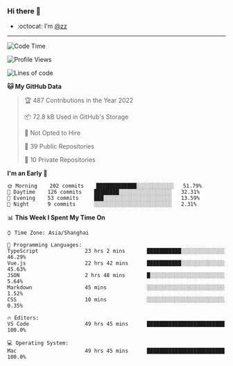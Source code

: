 ### Hi there 👋

- :octocat: I’m [@zz](https://github.com/holazz)

---

<!--START_SECTION:waka-->
![Code Time](http://img.shields.io/badge/Code%20Time-0%20secs-blue)

![Profile Views](http://img.shields.io/badge/Profile%20Views-14-blue)

![Lines of code](https://img.shields.io/badge/From%20Hello%20World%20I%27ve%20Written-736%20Thousand%20lines%20of%20code-blue)

**🐱 My GitHub Data** 

> 🏆 487 Contributions in the Year 2022
 > 
> 📦 72.8 kB Used in GitHub's Storage 
 > 
> 🚫 Not Opted to Hire
 > 
> 📜 39 Public Repositories 
 > 
> 🔑 10 Private Repositories  
 > 
**I'm an Early 🐤** 

```text
🌞 Morning    202 commits    █████████████░░░░░░░░░░░░   51.79% 
🌆 Daytime    126 commits    ████████░░░░░░░░░░░░░░░░░   32.31% 
🌃 Evening    53 commits     ███░░░░░░░░░░░░░░░░░░░░░░   13.59% 
🌙 Night      9 commits      ░░░░░░░░░░░░░░░░░░░░░░░░░   2.31%

```


📊 **This Week I Spent My Time On** 

```text
⌚︎ Time Zone: Asia/Shanghai

💬 Programming Languages: 
TypeScript               23 hrs 2 mins       ███████████░░░░░░░░░░░░░░   46.29% 
Vue.js                   22 hrs 42 mins      ███████████░░░░░░░░░░░░░░   45.63% 
JSON                     2 hrs 48 mins       █░░░░░░░░░░░░░░░░░░░░░░░░   5.64% 
Markdown                 45 mins             ░░░░░░░░░░░░░░░░░░░░░░░░░   1.52% 
CSS                      10 mins             ░░░░░░░░░░░░░░░░░░░░░░░░░   0.35%

🔥 Editors: 
VS Code                  49 hrs 45 mins      █████████████████████████   100.0%

💻 Operating System: 
Mac                      49 hrs 45 mins      █████████████████████████   100.0%

```


<!--END_SECTION:waka-->
